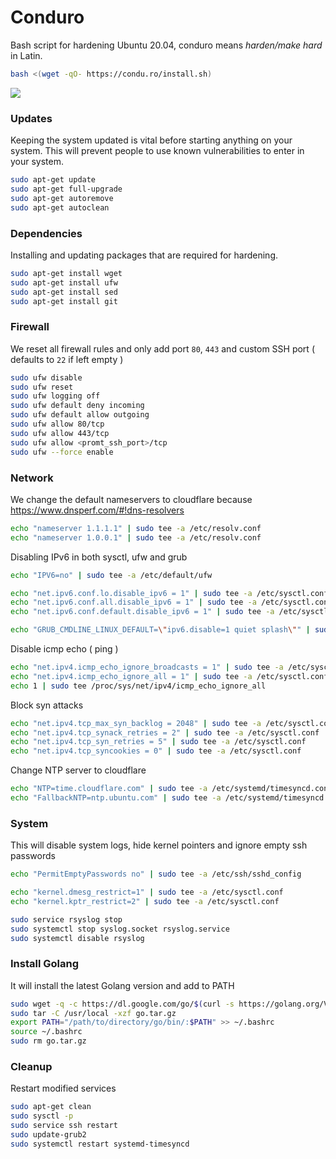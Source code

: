 # Conduro
Bash script for hardening Ubuntu 20.04, conduro means _harden/make hard_ in Latin.

```bash
bash <(wget -qO- https://condu.ro/install.sh)
```

![](https://i.imgur.com/af8ZjFk.gif)

### Updates
Keeping the system updated is vital before starting anything on your system. This will prevent people to use known vulnerabilities to enter in your system.

```bash
sudo apt-get update
sudo apt-get full-upgrade
sudo apt-get autoremove
sudo apt-get autoclean
```

### Dependencies
Installing and updating packages that are required for hardening.

```bash
sudo apt-get install wget
sudo apt-get install ufw
sudo apt-get install sed
sudo apt-get install git
```

### Firewall
We reset all firewall rules and only add port `80`, `443` and custom SSH port ( defaults to `22` if left empty )
```bash
sudo ufw disable
sudo ufw reset
sudo ufw logging off
sudo ufw default deny incoming
sudo ufw default allow outgoing
sudo ufw allow 80/tcp
sudo ufw allow 443/tcp
sudo ufw allow <promt_ssh_port>/tcp
sudo ufw --force enable
```

### Network
We change the default nameservers to cloudflare because https://www.dnsperf.com/#!dns-resolvers
```bash
echo "nameserver 1.1.1.1" | sudo tee -a /etc/resolv.conf
echo "nameserver 1.0.0.1" | sudo tee -a /etc/resolv.conf
```
Disabling IPv6 in both sysctl, ufw and grub
```bash
echo "IPV6=no" | sudo tee -a /etc/default/ufw

echo "net.ipv6.conf.lo.disable_ipv6 = 1" | sudo tee -a /etc/sysctl.conf
echo "net.ipv6.conf.all.disable_ipv6 = 1" | sudo tee -a /etc/sysctl.conf
echo "net.ipv6.conf.default.disable_ipv6 = 1" | sudo tee -a /etc/sysctl.conf

echo "GRUB_CMDLINE_LINUX_DEFAULT=\"ipv6.disable=1 quiet splash\"" | sudo tee -a /etc/default/grub
```
Disable icmp echo ( ping )
```bash
echo "net.ipv4.icmp_echo_ignore_broadcasts = 1" | sudo tee -a /etc/sysctl.conf
echo "net.ipv4.icmp_echo_ignore_all = 1" | sudo tee -a /etc/sysctl.conf
echo 1 | sudo tee /proc/sys/net/ipv4/icmp_echo_ignore_all
```
Block syn attacks
```bash
echo "net.ipv4.tcp_max_syn_backlog = 2048" | sudo tee -a /etc/sysctl.conf
echo "net.ipv4.tcp_synack_retries = 2" | sudo tee -a /etc/sysctl.conf
echo "net.ipv4.tcp_syn_retries = 5" | sudo tee -a /etc/sysctl.conf
echo "net.ipv4.tcp_syncookies = 0" | sudo tee -a /etc/sysctl.conf
```
Change NTP server to cloudflare
```bash
echo "NTP=time.cloudflare.com" | sudo tee -a /etc/systemd/timesyncd.conf
echo "FallbackNTP=ntp.ubuntu.com" | sudo tee -a /etc/systemd/timesyncd.conf
```

### System
This will disable system logs, hide kernel pointers and ignore empty ssh passwords
```bash
echo "PermitEmptyPasswords no" | sudo tee -a /etc/ssh/sshd_config

echo "kernel.dmesg_restrict=1" | sudo tee -a /etc/sysctl.conf
echo "kernel.kptr_restrict=2" | sudo tee -a /etc/sysctl.conf

sudo service rsyslog stop
sudo systemctl stop syslog.socket rsyslog.service
sudo systemctl disable rsyslog
```

### Install Golang
It will install the latest Golang version and add to PATH
```bash
sudo wget -q -c https://dl.google.com/go/$(curl -s https://golang.org/VERSION?m=text).linux-amd64.tar.gz -O go.tar.gz
sudo tar -C /usr/local -xzf go.tar.gz
export PATH="/path/to/directory/go/bin/:$PATH" >> ~/.bashrc
source ~/.bashrc
sudo rm go.tar.gz
```

### Cleanup
Restart modified services
```bash
sudo apt-get clean
sudo sysctl -p
sudo service ssh restart
sudo update-grub2
sudo systemctl restart systemd-timesyncd
```

